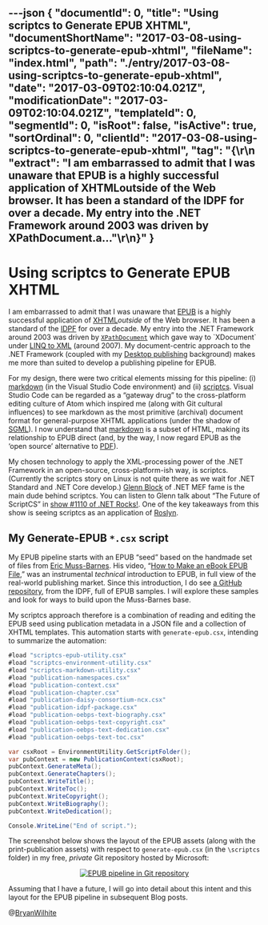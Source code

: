 ---json
{
  "documentId": 0,
  "title": "Using scriptcs to Generate EPUB XHTML",
  "documentShortName": "2017-03-08-using-scriptcs-to-generate-epub-xhtml",
  "fileName": "index.html",
  "path": "./entry/2017-03-08-using-scriptcs-to-generate-epub-xhtml",
  "date": "2017-03-09T02:10:04.021Z",
  "modificationDate": "2017-03-09T02:10:04.021Z",
  "templateId": 0,
  "segmentId": 0,
  "isRoot": false,
  "isActive": true,
  "sortOrdinal": 0,
  "clientId": "2017-03-08-using-scriptcs-to-generate-epub-xhtml",
  "tag": "{\r\n  \"extract\": \"I am embarrassed to admit that I was unaware that EPUB is a highly successful application of XHTMLoutside of the Web browser. It has been a standard of the IDPF for over a decade. My entry into the .NET Framework around 2003 was driven by XPathDocument.a...\"\r\n}"
}
---

# Using scriptcs to Generate EPUB XHTML

I am embarrassed to admit that I was unaware that [EPUB](https://en.wikipedia.org/wiki/EPUB) is a highly successful application of [XHTML](https://en.wikipedia.org/wiki/XHTML)*outside* of the Web browser. It has been a standard of the [IDPF](https://en.wikipedia.org/wiki/International_Digital_Publishing_Forum) for over a decade. My entry into the .NET Framework around 2003 was driven by [`XPathDocument`](https://msdn.microsoft.com/en-us/library/system.xml.xpath.xpathdocument(v=vs.110).aspx) which gave way to `XDocument` under [LINQ to XML](https://msdn.microsoft.com/en-us/library/mt693062.aspx) (around 2007). My document-centric approach to the .NET Framework (coupled with my [Desktop publishing](https://en.wikipedia.org/wiki/Desktop_publishing) background) makes me more than suited to develop a publishing pipeline for EPUB.

For my design, there were two critical elements missing for this pipeline: (i) [markdown](https://code.visualstudio.com/Docs/languages/markdown) (in the Visual Studio Code environment) and (ii) [scriptcs](http://scriptcs.net). Visual Studio Code can be regarded as a “gateway drug” to the cross-platform editing culture of Atom which inspired me (along with Git cultural influences) to see markdown as the most primitive (archival) document format for general-purpose XHTML applications (under the shadow of [SGML](https://en.wikipedia.org/wiki/Standard_Generalized_Markup_Language)). I now understand that [markdown](https://daringfireball.net/projects/markdown/syntax) is a subset of HTML, making its relationship to EPUB direct (and, by the way, I now regard EPUB as the ‘open source’ alternative to [PDF](https://en.wikipedia.org/wiki/Portable_Document_Format)).

My chosen technology to apply the XML-processing power of the .NET Framework in an open-source, cross-platform-ish way, is scriptcs. (Currently the scriptcs story on Linux is not quite there as we wait for .NET Standard and .NET Core develop.) [Glenn Block](https://github.com/glennblock) of .NET MEF fame is the main dude behind scriptcs. You can listen to Glenn talk about “The Future of ScriptCS” in [show #1110 of .NET Rocks!](https://www.dotnetrocks.com/?show=1110). One of the key takeaways from this show is seeing scriptcs as an application of [Roslyn](https://en.wikipedia.org/wiki/.NET_Compiler_Platform).

## My Generate-EPUB `*.csx` script

My EPUB pipeline starts with an EPUB “seed” based on the handmade set of files from [Eric Muss-Barnes](http://www.ericmuss-barnes.com/). His video, “[How to Make an eBook EPUB File](https://www.youtube.com/watch?v=EiUMb7bgYeQ),” was an instrumental *technical* introduction to EPUB, in full view of the real-world publishing market. Since this introduction, I do see [a GitHub repository](https://github.com/IDPF/epub3-samples), from the IDPF, full of EPUB samples. I will explore these samples and look for ways to build upon the Muss-Barnes base.

My scriptcs approach therefore is a combination of reading and editing the EPUB seed using publication metadata in a JSON file and a collection of XHTML templates. This automation starts with `generate-epub.csx`, intending to summarize the automation:

```c#
#load "scriptcs-epub-utility.csx"
#load "scriptcs-environment-utility.csx"
#load "scriptcs-markdown-utility.csx"
#load "publication-namespaces.csx"
#load "publication-context.csx"
#load "publication-chapter.csx"
#load "publication-daisy-consortium-ncx.csx"
#load "publication-idpf-package.csx"
#load "publication-oebps-text-biography.csx"
#load "publication-oebps-text-copyright.csx"
#load "publication-oebps-text-dedication.csx"
#load "publication-oebps-text-toc.csx"

var csxRoot = EnvironmentUtility.GetScriptFolder();
var pubContext = new PublicationContext(csxRoot);
pubContext.GenerateMeta();
pubContext.GenerateChapters();
pubContext.WriteTitle();
pubContext.WriteToc();
pubContext.WriteCopyright();
pubContext.WriteBiography();
pubContext.WriteDedication();

Console.WriteLine("End of script.");
```

The screenshot below shows the layout of the EPUB assets (along with the print-publication assets) with respect to `generate-epub.csx` (in the `\scriptcs` folder) in my free, *private* Git repository hosted by Microsoft:

<div style="text-align:center">

[<img src="https://farm4.staticflickr.com/3716/32775732780_9e4cca30be_z_d.jpg" alt="EPUB pipeline in Git repository" title="!*m82">](https://www.flickr.com/photos/wilhite/32775732780/in/dateposted-public/)

</div>

Assuming that I have a future, I will go into detail about this intent and this layout for the EPUB pipeline in subsequent Blog posts.

@[BryanWilhite](https://twitter.com/BryanWilhite)
